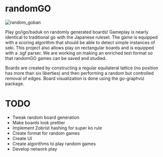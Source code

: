 # randomGO

![random_goban](https://user-images.githubusercontent.com/58280110/113188912-3d4d0a80-9220-11eb-9a73-12762b3b4a99.png)

Play go/igo/baduk on randomly generated boards! Gameplay is nearly identical to traditional go with the Japanese ruleset. The game is equipped with a scoring algorithm that should be able to detect simple instances of seki. This project also allows play on rectangular boards and is equipped with a .sgf parser. We are working on making an enriched text format so that randomGO games can be saved and studied. 

Boards are created by constructing a regular equilateral lattice (no position has more than six liberties) and then performing a random but controlled removal of edges. Board visualization is done using the go-graphviz package.


# TODO
 - Tweak random board generation
 - Make boards look prettier 
 - Implement Zobrist hashing for super ko rule
 - Create format for random games
 - Create UI
 - Create algorithms to play random games
 - Develop network play


